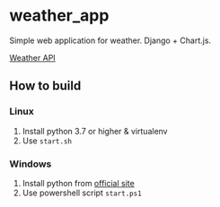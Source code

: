 # weather_app
Simple web application for weather. Django + Chart.js. 

[Weather API](https://openweathermap.org/)
## How to build
### Linux
1. Install python 3.7 or higher & virtualenv
2. Use `start.sh`

### Windows
1. Install python from [official site](https://www.python.org/downloads/)
2. Use powershell script `start.ps1`

